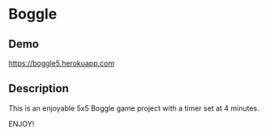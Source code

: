 Boggle
==============

Demo
-------

https://boggle5.herokuapp.com

Description
----------

This is an enjoyable 5x5 Boggle game project with a timer set at 4 minutes.

ENJOY!